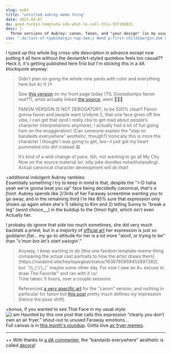 ```yaml
---
slug: aub3
title: "untitled aubrey meme thing"
date: 2023-04-07
da: good-fuckin-template-idk-what-to-call-this-957104031
desc: |-
  Three versions of Aubrey: canon, fanon, and "your design" (in my usual style).
css: ".da:last-of-type{margin-top:1em;} #end p:first-child{margin:2em 0 -.5em;} #a-info img{display:inline-block; margin:.25em 0;}"
---
```

I typed up this whole big cross-site description in advance except now putting it all here without the deviantArt-styled quotebox feels too casual?? Heck it, it's getting published here first but I'm sticking this in a dA blockquote anyway:

<blockquote class="da" markdown="1">
Didn’t plan on going the whole nine yards with color and everything here but ᕕ(&nbsp;ᐛ&nbsp;)ᕗ

Saw [this version](https://www.deviantart.com/gloomyteeth/art/Canon-vs-Fanon-trend-956812908) on my front page today (TIL <i>Goosebumps</i> fanon real??), artist actually linked [the source](https://notabird.site/SunnyDionysus/status/1638988357286916096), went 👀👀👀

<em style="text-transform:uppercase;font-style:normal;">Fanon version is not derogatory</em>, to be 500% clear!! Fanon gonna fanon and people want Undyne&nbsp;2, that one face gives off the vibe, I can get that (and I really cba to get mad about people’s character interpretations anymore); I actually had a lot of fun going ham on the exaggeration! (Can someone explain the “slap on bandaids everywhere” aesthetic, though?) Ironically this is more the character I <em>thought</em> I was going to get, too—I just got my heart pummeled into dirt instead 😄

It’s kind of a wild change of pace, tbh, <em>not</em> wanting to go all My City Now on the source material (er, silly joke doodles notwithstanding). Actual canonical character development will do that!
</blockquote>

+additional indulgent Aubrey rambles:  
Essentially something I try to keep in mind is that, despite the ">:D haha yeah we're gonna beat you up" face being decidedly canonical, *that's a front.* Aubrey spends like 2/3rds of her Faraway screentime wanting you to go away, and in the remaining third I'm like 85% sure that expression only shows up again when she's 1)&nbsp;talking to Kim and 2)&nbsp;telling Sunny to "break a leg" (word choice,,,,) in the buildup to the Omori fight, which isn't even Actually her.

I probaby do ignore that side too much sometimes, she did very much backtalk a priest, but in a *majority* of [official art](https://omori.fandom.com/wiki/AUBREY#ARTWORK) her expression is just so goddamn *flat*... my go-to attitude for her is a lot more "aloof, or trying to be" than "<i class="omo">c'mon bro let's start swingin</i>'."

<blockquote class="da" markdown="1">
Anyway, I keep wanting to do [this one fandom template-meme-thing comparing the actual cast portraits to how the artist draws them](https://notabird.site/heyitspegkat/status/1638785959452897282), but ¯\\\_(ツ)_/¯ maybe some other day. For now I saw an A+ excuse to draw The Favorite™ and ran with it \o/

<div id="end" markdown="1">
Time taken: 5 hours, over a couple sessions  

Referenced [a very specific art](https://omori.fandom.com/wiki/AUBREY?file=Aubrey_intro.png) for the "canon" version, and nothing in particular for fanon but <a href="https://www.tumblr.com/mozzaremi/682400492510461952/auby-scale-where-does-your-auby-fall-under">this post</a> pretty much defines my impression (hence the pose shift).
</div></blockquote>

+bonus, if you wanted to see That Face in my usual style:
<img src="{%include url.html%}/assets/img/misc/clearly.png" alt="i am Haunted by this one post that calls this expression “clearly you don’t own an air fryer.” shout-out to unused Faraway emotions…"/>
Full canvas is in [this month's roundup](roundup-2023-04). Gotta love [air fryer memes](https://lastvalyrian.tumblr.com/post/659127293895114752).

----

++ With thanks to [a dA commenter](https://www.deviantart.com/comments/1/957104031/5051427687), the "bandaids everywhere" aesthetic is called [decora](https://aesthetics.fandom.com/wiki/Decora)!